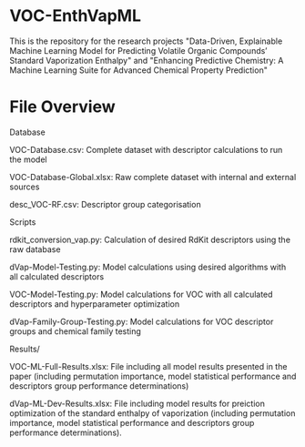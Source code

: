 # VOC-EnthVapML
This is the repository for the research projects "Data-Driven, Explainable Machine Learning Model for Predicting Volatile Organic Compounds’ Standard Vaporization Enthalpy" and "Enhancing Predictive Chemistry: A Machine Learning Suite for Advanced Chemical Property Prediction"


# File Overview

Database

VOC-Database.csv: Complete dataset with descriptor calculations to run the model

VOC-Database-Global.xlsx: Raw complete dataset with internal and external sources

desc_VOC-RF.csv: Descriptor group categorisation


Scripts

rdkit_conversion_vap.py: Calculation of desired RdKit descriptors using the raw database

dVap-Model-Testing.py: Model calculations using desired algorithms with all calculated descriptors

VOC-Model-Testing.py: Model calculations for VOC with all calculated descriptors and hyperparameter optimization

dVap-Family-Group-Testing.py: Model calculations for VOC descriptor groups and chemical family testing



Results/

VOC-ML-Full-Results.xlsx: File including all model results presented in the paper (including permutation importance, model statistical performance and descriptors group performance determinations)

dVap-ML-Dev-Results.xlsx: File including model results for preiction optimization of the standard enthalpy of vaporization (including permutation importance, model statistical performance and descriptors group performance determinations).
